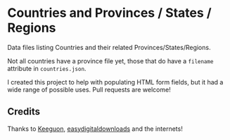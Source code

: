 Countries and Provinces / States / Regions
==========================================

Data files listing Countries and their related Provinces/States/Regions.

Not all countries have a province file yet, those that do have a `filename` attribute in `countries.json`.

I created this project to help with populating HTML form fields, but it had a wide range of possible uses. Pull requests are welcome!

## Credits

Thanks to [Keeguon](https://gist.github.com/Keeguon/2310008), [easydigitaldownloads](https://github.com/easydigitaldownloads/Easy-Digital-Downloads/blob/master/includes/country-functions.php) and the internets!
